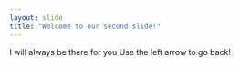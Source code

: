 ```yaml
---
layout: slide
title: "Welcome to our second slide!"
---
```

I will always be there for you
Use the left arrow to go back!
